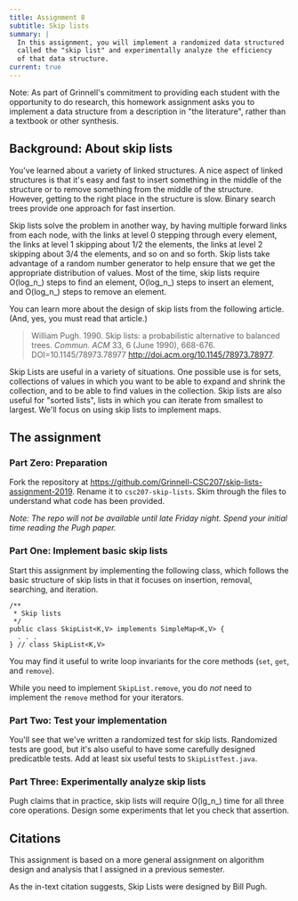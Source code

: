 ```yaml
---
title: Assignment 8
subtitle: Skip lists
summary: |
  In this assignment, you will implement a randomized data structured
  called the "skip list" and experimentally analyze the efficiency
  of that data structure.
current: true
---
```

Note: As part of Grinnell's commitment to providing each student with
the opportunity to do research, this homework assignment asks you to
implement a data structure from a description in "the literature",
rather than a textbook or other synthesis.

Background: About skip lists
----------------------------

You've learned about a variety of linked structures.  A nice aspect
of linked structures is that it's easy and fast to insert something
in the middle of the structure or to remove something from the middle
of the structure.  However, getting to the right place in the structure
is slow.  Binary search trees provide one approach for fast insertion.

Skip lists solve the problem in another way, by having multiple
forward links from each node, with the links at level 0 stepping
through every element, the links at level 1 skipping about 1/2 the
elements, the links at level 2 skipping about 3/4 the elements, and
so on and so forth.  Skip lists take advantage of a random number
generator to help ensure that we get the appropriate distribution
of values.  Most of the time, skip lists require O(log_n_) steps to
find an element, O(log_n_) steps to insert an element, and O(log_n_)
steps to remove an element.

You can learn more about the design of skip lists 
from the following article.  (And, yes, you must read that article.)

>  William Pugh. 1990. Skip lists: a probabilistic alternative to
balanced trees. *Commun. ACM* 33, 6 (June 1990), 668-676.
DOI=10.1145/78973.78977 <http://doi.acm.org/10.1145/78973.78977>.

Skip Lists are useful in a variety of situations.  One possible use
is for sets, collections of values in which you want to be able to
expand and shrink the collection, and to be able to find values
in the collection.  Skip lists are also useful for "sorted
lists", lists in which you can iterate from smallest to largest.
We'll focus on using skip lists to implement maps.

The assignment
--------------

### Part Zero: Preparation

Fork the repository at
<https://github.com/Grinnell-CSC207/skip-lists-assignment-2019>.
Rename it to `csc207-skip-lists`.  Skim through the files to
understand what code has been provided.

_Note: The repo will not be available until late Friday night.  Spend
your initial time reading the Pugh paper._

### Part One: Implement basic skip lists

Start this assignment by implementing the following class, which
follows the basic structure of skip lists in that it focuses on
insertion, removal, searching, and iteration.

```
/**
 * Skip lists
 */
public class SkipList<K,V> implements SimpleMap<K,V> {
  . . .
} // class SkipList<K,V>
```

You may find it useful to write loop invariants for the core methods
(`set`, `get`, and `remove`).

While you need to implement `SkipList.remove`, you do *not* need to
implement the `remove` method for your iterators.

### Part Two: Test your implementation

You'll see that we've written a randomized test for skip lists.
Randomized tests are good, but it's also useful to have some carefully
designed predicatble tests.  Add at least six useful tests to
`SkipListTest.java`.

### Part Three: Experimentally analyze skip lists

Pugh claims that in practice, skip lists will require O(lg_n_) time
for all three core operations.  Design some experiments that let you
check that assertion.

Citations
---------

This assignment is based on a more general assignment on algorithm
design and analysis that I assigned in a previous semester. 

As the in-text citation suggests, Skip Lists were designed by Bill Pugh.

